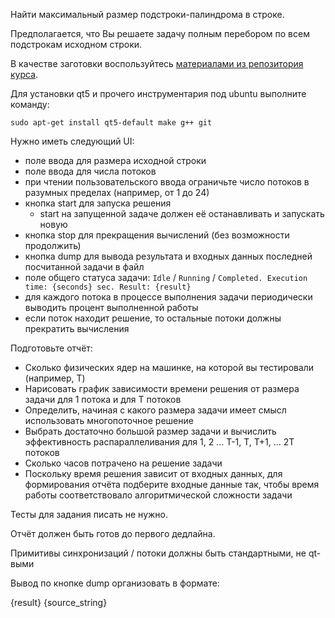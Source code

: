 Найти максимальный размер подстроки-палиндрома в строке.

Предполагается, что Вы решаете задачу полным перебором по всем подстрокам исходном строки.

В качестве заготовки воспользуйтесь [материалами из репозитория курса](https://github.com/ivafanas/cpp_shad_students/tree/master/2022/sem2/lab1_stub).

Для установки qt5 и прочего инструментария под ubuntu выполните команду:

```
sudo apt-get install qt5-default make g++ git
```

Нужно иметь следующий UI:

* поле ввода для размера исходной строки
* поле ввода для числа потоков
* при чтении пользовательского ввода ограничьте число потоков в разумных пределах (например, от 1 до 24)
* кнопка start для запуска решения
  * start на запущенной задаче должен её останавливать и запускать новую
* кнопка stop для прекращения вычислений (без возможности продолжить)
* кнопка dump для вывода результата и входных данных последней посчитанной задачи в файл
* поле общего статуса задачи: `Idle` / `Running` / `Completed. Execution time: {seconds} sec. Result: {result}`
* для каждого потока в процессе выполнения задачи периодически выводить процент выполненной работы
* если поток находит решение, то остальные потоки должны прекратить вычисления

Подготовьте отчёт:

* Сколько физических ядер на машинке, на которой вы тестировали (например, T)
* Нарисовать график зависимости времени решения от размера задачи для 1 потока и для T потоков
* Определить, начиная с какого размера задачи имеет смысл использовать многопоточное решение
* Выбрать достаточно большой размер задачи и вычислить эффективность распараллеливания для 1, 2 ... T-1, T, T+1, ... 2T потоков
* Сколько часов потрачено на решение задачи
* Поскольку время решения зависит от входных данных, для формирования отчёта подберите входные данные так, чтобы время работы соответствовало алгоритмической сложности задачи

Тесты для задания писать не нужно.

Отчёт должен быть готов до первого дедлайна.

Примитивы синхронизаций / потоки должны быть стандартными, не qt-выми

Вывод по кнопке dump организовать в формате:

{result}
{source_string}

